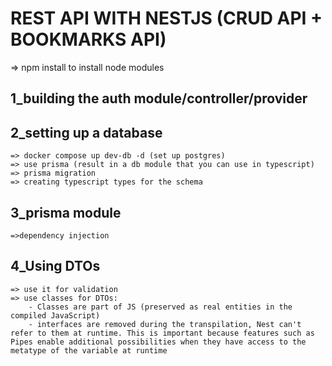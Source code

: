 # REST API WITH NESTJS (CRUD API + BOOKMARKS API)

=> npm install to install node modules

## 1_building the auth module/controller/provider
## 2_setting up a database
    => docker compose up dev-db -d (set up postgres)
    => use prisma (result in a db module that you can use in typescript)
    => prisma migration
    => creating typescript types for the schema
## 3_prisma module
    =>dependency injection
## 4_Using DTOs
    => use it for validation
    => use classes for DTOs:
        - Classes are part of JS (preserved as real entities in the compiled JavaScript)
        - interfaces are removed during the transpilation, Nest can't refer to them at runtime. This is important because features such as Pipes enable additional possibilities when they have access to the metatype of the variable at runtime

    